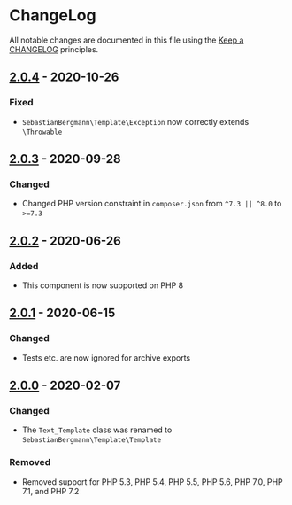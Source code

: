 # ChangeLog

All notable changes are documented in this file using the [Keep a CHANGELOG](http://keepachangelog.com/) principles.

## [2.0.4] - 2020-10-26

### Fixed

* `SebastianBergmann\Template\Exception` now correctly extends `\Throwable`

## [2.0.3] - 2020-09-28

### Changed

* Changed PHP version constraint in `composer.json` from `^7.3 || ^8.0` to `>=7.3`

## [2.0.2] - 2020-06-26

### Added

* This component is now supported on PHP 8

## [2.0.1] - 2020-06-15

### Changed

* Tests etc. are now ignored for archive exports

## [2.0.0] - 2020-02-07

### Changed

* The `Text_Template` class was renamed to `SebastianBergmann\Template\Template`

### Removed

* Removed support for PHP 5.3, PHP 5.4, PHP 5.5, PHP 5.6, PHP 7.0, PHP 7.1, and PHP 7.2

[2.0.4]: https://github.com/sebastianbergmann/php-text-template/compare/2.0.3...2.0.4

[2.0.3]: https://github.com/sebastianbergmann/php-text-template/compare/2.0.2...2.0.3

[2.0.2]: https://github.com/sebastianbergmann/php-text-template/compare/2.0.1...2.0.2

[2.0.1]: https://github.com/sebastianbergmann/php-text-template/compare/2.0.0...2.0.1

[2.0.0]: https://github.com/sebastianbergmann/php-text-template/compare/1.2.1...2.0.0
